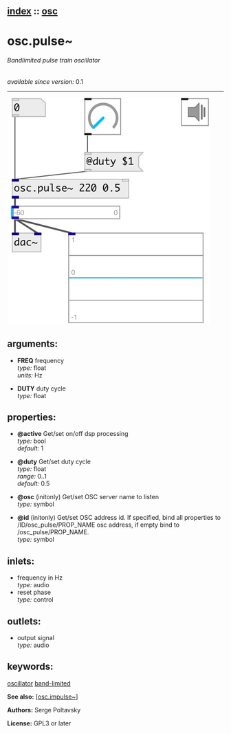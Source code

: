 [index](index.html) :: [osc](category_osc.html)
---

# osc.pulse~

###### Bandlimited pulse train oscillator

*available since version:* 0.1

---




[![example](../examples/img/osc.pulse~.jpg)](../examples/pd/osc.pulse~.pd)



## arguments:

* **FREQ**
frequency<br>
_type:_ float<br>
_units:_ Hz<br>

* **DUTY**
duty cycle<br>
_type:_ float<br>





## properties:

* **@active** 
Get/set on/off dsp processing<br>
_type:_ bool<br>
_default:_ 1<br>

* **@duty** 
Get/set duty cycle<br>
_type:_ float<br>
_range:_ 0..1<br>
_default:_ 0.5<br>

* **@osc** (initonly)
Get/set OSC server name to listen<br>
_type:_ symbol<br>

* **@id** (initonly)
Get/set OSC address id. If specified, bind all properties to /ID/osc_pulse/PROP_NAME
osc address, if empty bind to /osc_pulse/PROP_NAME.<br>
_type:_ symbol<br>



## inlets:

* frequency in Hz<br>
_type:_ audio
* reset phase<br>
_type:_ control



## outlets:

* output signal<br>
_type:_ audio



## keywords:

[oscillator](keywords/oscillator.html)
[band-limited](keywords/band-limited.html)



**See also:**
[\[osc.impulse~\]](osc.impulse~.html)




**Authors:** Serge Poltavsky




**License:** GPL3 or later





